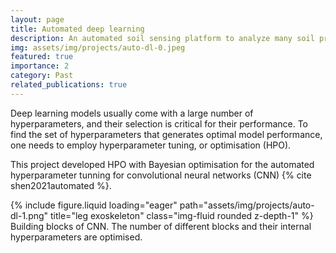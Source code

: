 ```yaml
---
layout: page
title: Automated deep learning
description: An automated soil sensing platform to analyze many soil properties.
img: assets/img/projects/auto-dl-0.jpeg
featured: true
importance: 2
category: Past
related_publications: true
---
```


Deep learning models usually come with a large number of hyperparameters, and their selection is critical for their performance. To find the set of hyperparameters that generates optimal model performance, one needs to employ hyperparameter tuning, or optimisation (HPO).

This project developed HPO with Bayesian optimisation for the automated hyperparameter tunning for convolutional neural networks (CNN) {% cite shen2021automated %}.

<div class="row justify-content-sm-center">
    <div class="col-sm-6 mt-3 mt-md-0">
        {% include figure.liquid loading="eager" path="assets/img/projects/auto-dl-1.png" title="leg exoskeleton" class="img-fluid rounded z-depth-1" %}
    </div>
</div>
<div class="caption">
    Building blocks of CNN. The number of different blocks and their internal hyperparameters are optimised.  
</div>
